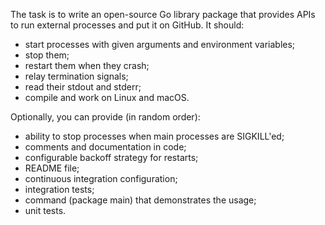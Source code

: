 The task is to write an open-source Go library package that provides APIs to run external processes and put it on GitHub.
It should:
* start processes with given arguments and environment variables;
* stop them;
* restart them when they crash;
* relay termination signals;
* read their stdout and stderr;
* compile and work on Linux and macOS.

Optionally, you can provide (in random order):
* ability to stop processes when main processes are SIGKILL'ed;
* comments and documentation in code;
* configurable backoff strategy for restarts;
* README file;
* continuous integration configuration;
* integration tests;
* command (package main) that demonstrates the usage;
* unit tests.